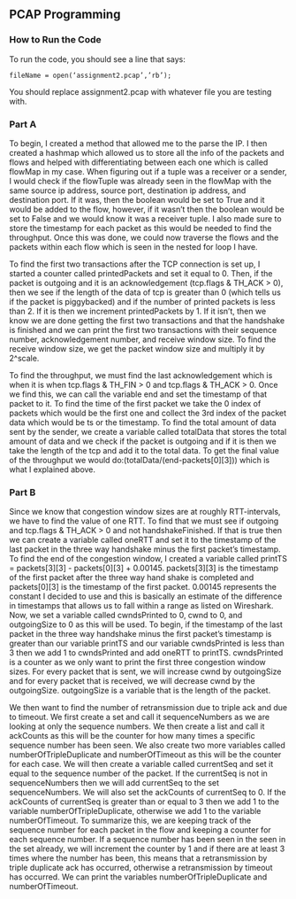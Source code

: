 ## PCAP Programming

### How to Run the Code
To run the code, you should see a line that says:
```
fileName = open(‘assignment2.pcap’,’rb’);
``` 
You should replace assignment2.pcap with whatever file you are testing with. 

### Part A
To begin, I created a method that allowed me to the parse the IP. I then created a hashmap which allowed us to store all the info of the packets and flows and helped with differentiating between each one which is called flowMap in my case. When figuring out if a tuple was a receiver or a sender, I would check if the flowTuple was already seen in the flowMap with the same source ip address, source port, destination ip address, and destination port. If it was, then the boolean would be set to True and it would be added to the flow, however, if it wasn’t then the boolean would be set to False and we would know it was a receiver tuple. I also made sure to store the timestamp for each packet as this would be needed to find the throughput. Once this was done, we could now traverse the flows and the packets within each flow which is seen in the nested for loop I have.

To find the first two transactions after the TCP connection is set up, I started a counter called printedPackets and set it equal to 0. Then, if the packet is outgoing and it is an acknowledgement (tcp.flags & TH_ACK > 0), then we see if the length of the data of tcp is greater than 0 (which tells us if the packet is piggybacked) and if the number of printed packets is less than 2. If it is then we increment printedPackets by 1. If it isn’t, then we know we are done getting the first two transactions and that the handshake is finished and we can print the first two transactions with their sequence number, acknowledgement number, and receive window size. To find the receive window size, we get the packet window size and multiply it by 2^scale.

To find the throughput, we must find the last acknowledgement which is when it is when tcp.flags & TH_FIN > 0 and tcp.flags & TH_ACK > 0. Once we find this, we can call the variable end and set the timestamp of that packet to it. To find the time of the first packet we take the 0 index of packets which would be the first one and collect the 3rd index of the packet data which would be ts or the timestamp. To find the total amount of data sent by the sender, we create a variable called totalData that stores the total amount of data and we check if the packet is outgoing and if it is then we take the length of the tcp and add it to the total data. To get the final value of the throughput we would do:(totalData/(end-packets[0][3])) which is what I explained above.

### Part B
Since we know that congestion window sizes are at roughly RTT-intervals, we have to find the value of one RTT. To find that we must see if outgoing and tcp.flags & TH_ACK > 0 and not handshakeFinished. If that is true then we can create a variable called oneRTT and set it to the timestamp of the last packet in the three way handshake minus the first packet’s timestamp. To find the end of the congestion window, I created a variable called printTS = packets[3][3] - packets[0][3] + 0.00145. packets[3][3] is the timestamp of the first packet after the three way hand shake is completed and packets[0][3] is the timestamp of the first packet. 0.00145 represents the constant I decided to use and this is basically an estimate of the difference in timestamps that allows us to fall within a range as listed on Wireshark. Now, we set a variable called cwndsPrinted to 0, cwnd to 0, and outgoingSize to 0 as this will be used. To begin, if the timestamp of the last packet in the three way handshake minus the first packet’s timestamp is greater than our variable printTS and our variable cwndsPrinted is less than 3 then we add 1 to cwndsPrinted and add oneRTT to printTS. cwndsPrinted is a counter as we only want to print the first three congestion window sizes. For every packet that is sent, we will increase cwnd by outgoingSize and for every packet that is received, we will decrease cwnd by the outgoingSize. outgoingSize is a variable that is the length of the packet.

We then want to find the number of retransmission due to triple ack and due to timeout. We first create a set and call it sequenceNumbers as we are looking at only the sequence numbers. We then create a list and call it ackCounts as this will be the counter for how many times a specific sequence number has been seen. We also create two more variables called numberOfTripleDuplicate and numberOfTimeout as this will be the counter for each case. We will then create a variable called currentSeq and set it equal to the sequence number of the packet. If the currentSeq is not in sequenceNumbers then we will add currentSeq to the set sequenceNumbers. We will also set the ackCounts of currentSeq to 0. If the ackCounts of currentSeq is greater than or equal to 3 then we add 1 to the variable numberOfTripleDuplicate, otherwise we add 1 to the variable numberOfTimeout. To summarize this, we are keeping track of the sequence number for each packet in the flow and keeping a counter for each sequence number. If a sequence number has been seen in the seen in the set already, we will increment the counter by 1 and if there are at least 3 times where the number has been, this means that a retransmission by triple duplicate ack has occurred, otherwise a retransmission by timeout has occurred. We can print the variables numberOfTripleDuplicate and numberOfTimeout.
